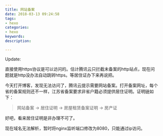 ```yaml
---
title: 网站备案
date: 2018-03-13 09:24:58
tags:
- hexo
categories: 
- hexo
keywords:
description:

---
```


Update:

直接使用https协议是可以访问的。估计腾讯云只拦截未备案的http站点，现在问题就是http没办法自动跳转https。等居住证办下来再说把。





今天打开博客，发现无法访问了，腾讯云提示需要网站备案。打开备案网址，每个省的备案规则还不一样，江苏省备案要求非省户籍必须提供居住证明。证明链如下：

> 网站备案 -> 居住证明 -> 房屋租赁备案证明 -> 房产证

好吧，看来居住证明是非办理不可了。



现在域名无法解析，暂时将nginx监听端口修改为8080，只能通过ip访问。
